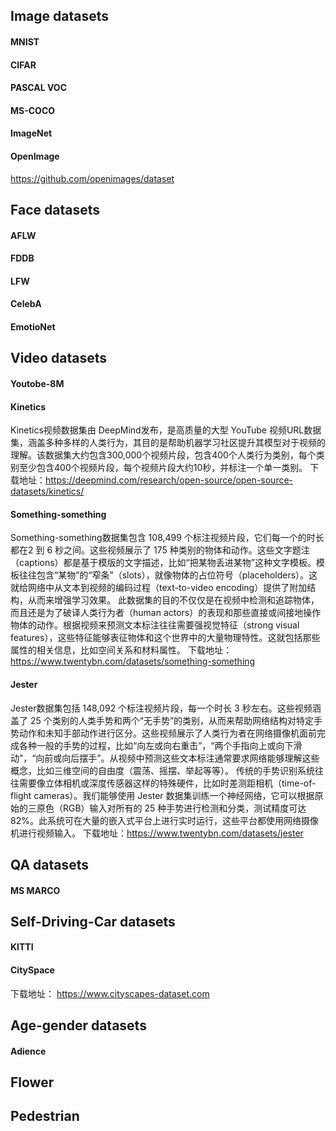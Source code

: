 ## Image datasets
#### MNIST
#### CIFAR
#### PASCAL VOC
#### MS-COCO
#### ImageNet
#### OpenImage
https://github.com/openimages/dataset

## Face datasets
#### AFLW
#### FDDB
#### LFW
#### CelebA
#### EmotioNet

## Video datasets
#### Youtobe-8M
#### Kinetics
Kinetics视频数据集由 DeepMind发布，是高质量的大型 YouTube 视频URL数据集，涵盖多种多样的人类行为，其目的是帮助机器学习社区提升其模型对于视频的理解。该数据集大约包含300,000个视频片段，包含400个人类行为类别，每个类别至少包含400个视频片段，每个视频片段大约10秒，并标注一个单一类别。
下载地址：https://deepmind.com/research/open-source/open-source-datasets/kinetics/

#### Something-something
Something-something数据集包含 108,499 个标注视频片段，它们每一个的时长都在2 到 6 秒之间。这些视频展示了 175 种类别的物体和动作。这些文字题注（captions）都是基于模版的文字描述，比如“把某物丢进某物”这种文字模板。模板往往包含“某物”的“窄条”（slots），就像物体的占位符号（placeholders）。这就给网络中从文本到视频的编码过程（text-to-video encoding）提供了附加结构，从而来增强学习效果。
此数据集的目的不仅仅是在视频中检测和追踪物体，而且还是为了破译人类行为者（human actors）的表现和那些直接或间接地操作物体的动作。根据视频来预测文本标注往往需要强视觉特征（strong visual features），这些特征能够表征物体和这个世界中的大量物理特性。这就包括那些属性的相关信息，比如空间关系和材料属性。
下载地址：https://www.twentybn.com/datasets/something-something

#### Jester
Jester数据集包括 148,092 个标注视频片段，每一个时长 3 秒左右。这些视频涵盖了 25 个类别的人类手势和两个“无手势”的类别，从而来帮助网络结构对特定手势动作和未知手部动作进行区分。这些视频展示了人类行为者在网络摄像机面前完成各种一般的手势的过程，比如“向左或向右重击”，“两个手指向上或向下滑动”，“向前或向后摆手”。从视频中预测这些文本标注通常要求网络能够理解这些概念，比如三维空间的自由度（震荡、摇摆、举起等等）。
传统的手势识别系统往往需要像立体相机或深度传感器这样的特殊硬件，比如时差测距相机（time-of-flight cameras）。我们能够使用 Jester 数据集训练一个神经网络，它可以根据原始的三原色（RGB）输入对所有的 25 种手势进行检测和分类，测试精度可达 82%。此系统可在大量的嵌入式平台上进行实时运行，这些平台都使用网络摄像机进行视频输入。
下载地址：https://www.twentybn.com/datasets/jester

## QA datasets
#### MS MARCO


## Self-Driving-Car datasets
#### KITTI
#### CitySpace
下载地址： https://www.cityscapes-dataset.com

## Age-gender datasets
#### Adience

## Flower
## Pedestrian
